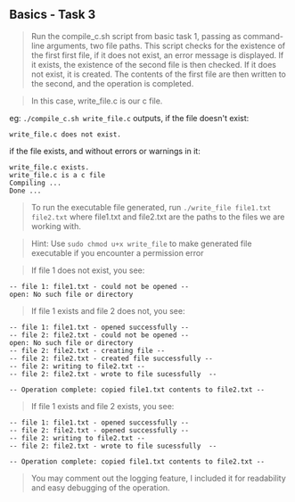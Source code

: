 ## Basics - Task 3

>Run the compile_c.sh script from basic task 1, passing as command-line arguments, two file paths. This script checks for the existence of the first first file, if it does not exist, an error message is displayed. If it exists, the existence of the second file is then checked. If it does not exist, it is created. The contents of the first file are then written to the second, and the operation is completed.

>In this case, write_file.c is our c file.

eg: `./compile_c.sh write_file.c` outputs, if the file doesn't exist:

```
write_file.c does not exist.
```

if the file exists, and without errors or warnings in it: 
```
write_file.c exists.
write_file.c is a c file
Compiling ...
Done ...
```

>To run the executable file generated, run `./write_file file1.txt file2.txt` where file1.txt and file2.txt are the paths to the files we are working with.

>Hint: Use `sudo chmod u+x write_file` to make generated file executable if you encounter a permission error

>If file 1 does not exist, you see:
```
-- file 1: file1.txt - could not be opened -- 
open: No such file or directory
```

<!-- >If it cannot be read, you see:
```
-- file1.txt could not be read -- 
read: No such file or directory
``` -->

>If file 1 exists and file 2 does not, you see:
```
-- file 1: file1.txt - opened successfully -- 
-- file 2: file2.txt - could not be opened -- 
open: No such file or directory
-- file 2: file2.txt - creating file -- 
-- file 2: file2.txt - created file successfully -- 
-- file 2: writing to file2.txt --
-- file 2: file2.txt - wrote to file sucessfully  -- 

-- Operation complete: copied file1.txt contents to file2.txt --
```

>If file 1 exists and file 2 exists, you see:
```
-- file 1: file1.txt - opened successfully -- 
-- file 2: file2.txt - opened successfully -- 
-- file 2: writing to file2.txt --
-- file 2: file2.txt - wrote to file sucessfully  -- 

-- Operation complete: copied file1.txt contents to file2.txt --
```

>You may comment out the logging feature, I included it for readability and easy debugging of the operation.